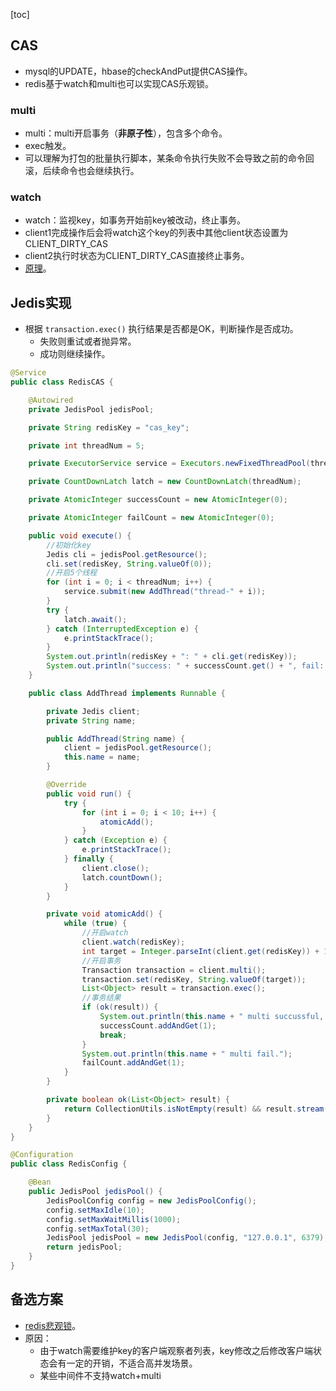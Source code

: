 [toc]
## CAS ##
- mysql的UPDATE，hbase的checkAndPut提供CAS操作。
- redis基于watch和multi也可以实现CAS乐观锁。

### multi ###
- multi：multi开启事务（**非原子性**），包含多个命令。
- exec触发。
- 可以理解为打包的批量执行脚本，某条命令执行失败不会导致之前的命令回滚，后续命令也会继续执行。

### watch ###
- watch：监视key，如事务开始前key被改动，终止事务。
- client1完成操作后会将watch这个key的列表中其他client状态设置为CLIENT_DIRTY_CAS
- client2执行时状态为CLIENT_DIRTY_CAS直接终止事务。
- [原理](https://www.jianshu.com/p/ad273642b3bb)。


## Jedis实现 ##
- 根据 ```transaction.exec()``` 执行结果是否都是OK，判断操作是否成功。
  - 失败则重试或者抛异常。
  - 成功则继续操作。
```java
@Service
public class RedisCAS {

    @Autowired
    private JedisPool jedisPool;

    private String redisKey = "cas_key";

    private int threadNum = 5;

    private ExecutorService service = Executors.newFixedThreadPool(threadNum);

    private CountDownLatch latch = new CountDownLatch(threadNum);

    private AtomicInteger successCount = new AtomicInteger(0);

    private AtomicInteger failCount = new AtomicInteger(0);

    public void execute() {
        //初始化key
        Jedis cli = jedisPool.getResource();
        cli.set(redisKey, String.valueOf(0));
        //开启5个线程
        for (int i = 0; i < threadNum; i++) {
            service.submit(new AddThread("thread-" + i));
        }
        try {
            latch.await();
        } catch (InterruptedException e) {
            e.printStackTrace();
        }
        System.out.println(redisKey + ": " + cli.get(redisKey));
        System.out.println("success: " + successCount.get() + ", fail: " + failCount.get());
    }

    public class AddThread implements Runnable {

        private Jedis client;
        private String name;

        public AddThread(String name) {
            client = jedisPool.getResource();
            this.name = name;
        }

        @Override
        public void run() {
            try {
                for (int i = 0; i < 10; i++) {
                    atomicAdd();
                }
            } catch (Exception e) {
                e.printStackTrace();
            } finally {
                client.close();
                latch.countDown();
            }
        }

        private void atomicAdd() {
            while (true) {
                //开启watch
                client.watch(redisKey);
                int target = Integer.parseInt(client.get(redisKey)) + 1;
                //开启事务
                Transaction transaction = client.multi();
                transaction.set(redisKey, String.valueOf(target));
                List<Object> result = transaction.exec();
                //事务结果
                if (ok(result)) {
                    System.out.println(this.name + " multi succussful, value = " + target);
                    successCount.addAndGet(1);
                    break;
                }
                System.out.println(this.name + " multi fail.");
                failCount.addAndGet(1);
            }
        }

        private boolean ok(List<Object> result) {
            return CollectionUtils.isNotEmpty(result) && result.stream().allMatch("OK"::equals);
        }
    }
}

@Configuration
public class RedisConfig {

    @Bean
    public JedisPool jedisPool() {
        JedisPoolConfig config = new JedisPoolConfig();
        config.setMaxIdle(10);
        config.setMaxWaitMillis(1000);
        config.setMaxTotal(30);
        JedisPool jedisPool = new JedisPool(config, "127.0.0.1", 6379);
        return jedisPool;
    }
}

```

## 备选方案 ##
- [redis悲观锁](https://blog.csdn.net/qq_40369829/article/details/87560838#redis_33)。
- 原因：
  - 由于watch需要维护key的客户端观察者列表，key修改之后修改客户端状态会有一定的开销，不适合高并发场景。
  - 某些中间件不支持watch+multi
